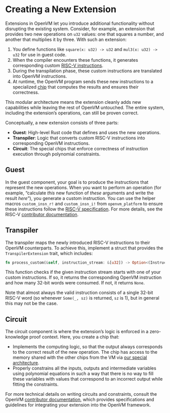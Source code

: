 # Creating a New Extension

Extensions in OpenVM let you introduce additional functionality without disrupting the existing system. Consider, for example, an extension that provides two new operations on `u32` values: one that squares a number, and another that multiplies it by three. With such an extension:

1. You define functions like `square(x: u32) -> u32` and `mul3(x: u32) -> u32` for use in guest code.
2. When the compiler encounters these functions, it generates corresponding custom [RISC-V instructions](https://github.com/openvm-org/openvm/blob/main/docs/specs/RISCV.md).
3. During the transpilation phase, these custom instructions are translated into OpenVM instructions.
4. At runtime, the OpenVM program sends these new instructions to a specialized [chip](https://github.com/openvm-org/openvm/blob/main/docs/specs/circuit.md) that computes the results and ensures their correctness.

This modular architecture means the extension cleanly adds new capabilities while leaving the rest of OpenVM untouched. The entire system, including the extension’s operations, can still be proven correct.

Conceptually, a new extension consists of three parts:
- **Guest**: High-level Rust code that defines and uses the new operations.
- **Transpiler**: Logic that converts custom RISC-V instructions into corresponding OpenVM instructions.
- **Circuit**: The special chips that enforce correctness of instruction execution through polynomial constraints.

## Guest

In the guest component, your goal is to produce the instructions that represent the new operations. When you want to perform an operation (for example, “calculate _this_ new function of _these_ arguments and write the result _here_”), you generate a custom instruction. You can use the helper macros `custom_insn_r!` and `custom_insn_i!` from `openvm_platform` to ensure these instructions follow the [RISC-V specification](https://riscv.org/specifications/ratified/). For more details, see the RISC-V [contributor documentation](https://github.com/openvm-org/openvm/blob/main/docs/specs/RISCV.md).

## Transpiler

The transpiler maps the newly introduced RISC-V instructions to their OpenVM counterparts. To achieve this, implement a struct that provides the `TranspilerExtension` trait, which includes:

```rust
fn process_custom(&self, instruction_stream: &[u32]) -> Option<(Instruction<F>, usize)>;
```

This function checks if the given instruction stream starts with one of your custom instructions. If so, it returns the corresponding OpenVM instruction and how many 32-bit words were consumed. If not, it returns `None`.

Note that almost always the valid instruction consists of a single 32-bit RISC-V word (so whenever `Some(_, sz)` is returned, `sz` is 1), but in general this may not be the case.

## Circuit

The circuit component is where the extension’s logic is enforced in a zero-knowledge proof context. Here, you create a chip that:

- Implements the computing logic, so that the output always corresponds to the correct result of the new operation. The chip has access to the memory shared with the other chips from the VM via [our special architecture](https://github.com/openvm-org/openvm/blob/main/docs/specs/ISA.md).
- Properly constrains all the inputs, outputs and intermediate variables using polynomial equations in such a way that there is no way to fill these variables with values that correspond to an incorrect output while fitting the constraints.


For more technical details on writing circuits and constraints, consult the OpenVM [contributor documentation](https://github.com/openvm-org/openvm/blob/main/docs/specs/README.md), which provides specifications and guidelines for integrating your extension into the OpenVM framework.
